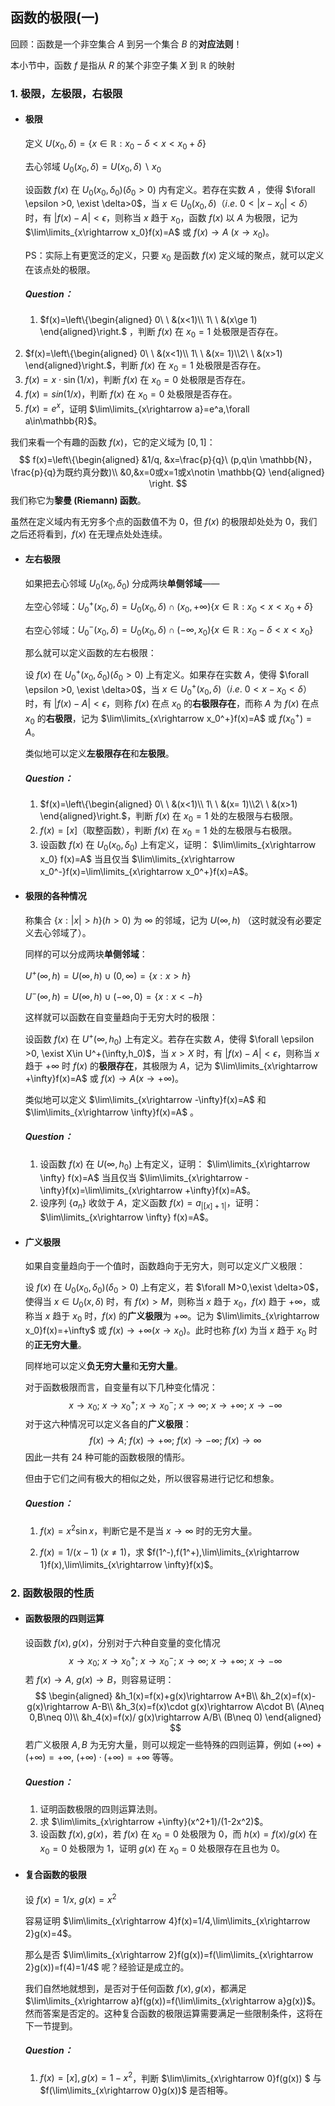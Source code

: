 ## 函数的极限(一)

回顾：函数是一个非空集合 $A$ 到另一个集合 $B$ 的**对应法则**！

本小节中，函数 $f$ 是指从 $R$ 的某个非空子集 $X$ 到 $\mathbb{R}$ 的映射  

### 1. 极限，左极限，右极限

- #### 极限

  定义 $U(x_0,\delta)=\{x\in \mathbb{R}:x_0-\delta<x<x_0+\delta\}$

  去心邻域 $U_0(x_0,\delta)= U(x_0,\delta) \backslash x_0$

  设函数 $f(x)$ 在 $U_0(x_0,\delta_0)(\delta_0>0)$ 内有定义。若存在实数 $A$ ，使得 $\forall \epsilon >0, \exist \delta>0$，当 $x\in U_0(x_0,\delta)（i.e.\  0<|x-x_0|<\delta）$ 时，有 $|f(x)-A|<\epsilon$，则称当 $x$ 趋于 $x_0$，函数 $f(x)$ 以 $A$ 为极限，记为 $\lim\limits_{x\rightarrow x_0}f(x)=A$ 或 $f(x)\rightarrow A\ (x\rightarrow x_0)$。

  PS：实际上有更宽泛的定义，只要 $x_0$ 是函数 $f(x)$ 定义域的聚点，就可以定义在该点处的极限。

  ##### Question：

  1. $f(x)=\left\{\begin{aligned} 0\ \ &(x<1)\\ 1\ \ &(x\ge 1) \end{aligned}\right.$ ，判断 $f(x)$ 在 $x_0=1$ 处极限是否存在。
2. $f(x)=\left\{\begin{aligned} 0\ \ &(x<1)\\ 1\ \ &(x= 1)\\2\ \ &(x>1) \end{aligned}\right.$，判断 $f(x)$ 在 $x_0=1$ 处极限是否存在。
  3. $f(x)=x\cdot \sin(1/x)$，判断 $f(x)$ 在 $x_0=0$ 处极限是否存在。
4. $f(x)=sin(1/x)$，判断 $f(x)$ 在 $x_0=0$ 处极限是否存在。
  5. $f(x)=e^x$，证明 $\lim\limits_{x\rightarrow a}=e^a,\forall a\in\mathbb{R}$。

  我们来看一个有趣的函数 $f(x)$，它的定义域为 $[0,1]$：
$$
  f(x)=\left\{\begin{aligned} &1/q, &x=\frac{p}{q}\ (p,q\in \mathbb{N}，\frac{p}{q}为既约真分数)\\
  &0,&x=0或x=1或x\notin \mathbb{Q}
  \end{aligned} \right.
  $$
  我们称它为**黎曼 (Riemann) 函数**。
  
  虽然在定义域内有无穷多个点的函数值不为 $0$，但 $f(x)$ 的极限却处处为 $0$，我们之后还将看到，$f(x)$ 在无理点处处连续。

- #### 左右极限

  如果把去心邻域 $U_0(x_0,\delta_0)$ 分成两块**单侧邻域**——

  左空心邻域：$U_0^+(x_0,\delta)=U_0(x_0,\delta)\cap (x_0,+\infty) \{x\in \mathbb{R} :x_0< x<x_0+\delta\}$

  右空心邻域：$U_0^-(x_0,\delta)=U_0(x_0,\delta)\cap (-\infty,x_0) \{x\in \mathbb{R} :x_0-\delta< x<x_0\}$

  那么就可以定义函数的左右极限：

  设 $f(x)$ 在 $U^+_0(x_0,\delta_0)(\delta_0>0)$ 上有定义。如果存在实数 $A$，使得 $\forall \epsilon >0, \exist \delta>0$，当 $x\in U_0^+(x_0,\delta)（i.e.\  0<x-x_0<\delta）$ 时，有 $|f(x)-A|<\epsilon$，则称 $f(x)$ 在点 $x_0$ 的**右极限存在**，而称 $A$ 为 $f(x)$ 在点 $x_0$ 的**右极限**，记为 $\lim\limits_{x\rightarrow x_0^+}f(x)=A$ 或 $f(x_0^+)=A$。

  类似地可以定义**左极限存在**和**左极限**。

  ##### Question：

  1. $f(x)=\left\{\begin{aligned} 0\ \ &(x<1)\\ 1\ \ &(x= 1)\\2\ \ &(x>1) \end{aligned}\right.$，判断 $f(x)$ 在 $x_0=1$ 处的左极限与右极限。
  2. $f(x)=[x]$（取整函数），判断 $f(x)$ 在 $x_0=1$ 处的左极限与右极限。
  3. 设函数 $f(x)$ 在 $U_0(x_0,\delta_0)$ 上有定义，证明： $\lim\limits_{x\rightarrow x_0} f(x)=A$ 当且仅当 $\lim\limits_{x\rightarrow x_0^-}f(x)=\lim\limits_{x\rightarrow x_0^+}f(x)=A$。

- #### 极限的各种情况

  称集合 $\{x:|x|>h\}(h>0)$ 为 $\infty$ 的邻域，记为 $U(\infty,h)$ （这时就没有必要定义去心邻域了）。

  同样的可以分成两块**单侧邻域**：

   $U^+(\infty,h)=U(\infty,h)\cup (0,\infty)=\{x:x>h\}$ 

   $U^-(\infty,h)=U(\infty,h)\cup (-\infty,0)=\{x:x<-h\}$ 

  这样就可以函数在自变量趋向于无穷大时的极限：

  设函数 $f(x)$ 在 $U^+(\infty,h_0)$ 上有定义。若存在实数 $A$，使得 $\forall \epsilon >0, \exist X\in U^+(\infty,h_0)$，当 $x>X$ 时，有 $|f(x)-A|<\epsilon$，则称当 $x$ 趋于 $+\infty$ 时 $f(x)$ 的**极限存在**，其极限为 $A$，记为 $\lim\limits_{x\rightarrow +\infty}f(x)=A$ 或 $f(x)\rightarrow A(x\rightarrow +\infty)$。

  类似地可以定义 $\lim\limits_{x\rightarrow -\infty}f(x)=A$ 和 $\lim\limits_{x\rightarrow \infty}f(x)=A$ 。

  ##### Question：

  1. 设函数 $f(x)$ 在 $U(\infty,h_0)$ 上有定义，证明： $\lim\limits_{x\rightarrow \infty} f(x)=A$ 当且仅当 $\lim\limits_{x\rightarrow -\infty}f(x)=\lim\limits_{x\rightarrow +\infty}f(x)=A$。
  2. 设序列 $\{a_n\}$ 收敛于 $A$，定义函数 $f(x)=a_{|[x]+1|}$，证明：$\lim\limits_{x\rightarrow \infty} f(x)=A$。

- #### 广义极限

  如果自变量趋向于一个值时，函数趋向于无穷大，则可以定义广义极限：

  设 $f(x)$ 在 $U_0(x_0,\delta_0)(\delta_0>0)$ 上有定义，若 $\forall M>0,\exist \delta>0$，使得当 $x\in U_0(x,\delta)$ 时，有 $f(x)>M$，则称当 $x$ 趋于 $x_0$，$f(x)$ 趋于 $+\infty$，或称当 $x$ 趋于 $x_0$ 时，$f(x)$ 的**广义极限**为 $+\infty$。记为 $\lim\limits_{x\rightarrow x_0}f(x)=+\infty$ 或 $f(x)\rightarrow +\infty(x\rightarrow x_0)$。此时也称 $f(x)$ 为当 $x$ 趋于 $x_0$ 时的**正无穷大量**。

  同样地可以定义**负无穷大量**和**无穷大量**。

  对于函数极限而言，自变量有以下几种变化情况：
  $$
  x\rightarrow x_0;\ x\rightarrow x_0^+;\ x\rightarrow x_0^{-};\ x\rightarrow \infty;\ x\rightarrow +\infty;\ x\rightarrow -\infty
  $$
  对于这六种情况可以定义各自的**广义极限**：
  $$
  f(x)\rightarrow A;\ f(x)\rightarrow +\infty;\ f(x)\rightarrow -\infty;\ f(x)\rightarrow \infty
  $$
  因此一共有 $24$ 种可能的函数极限的情形。

  但由于它们之间有极大的相似之处，所以很容易进行记忆和想象。

  ##### Question：

  1. $f(x)=x^2\sin x$，判断它是不是当 $x\rightarrow \infty$ 时的无穷大量。
  
  2. $f(x)=1/(x-1)\ (x\neq 1)$，求 $f(1^-),f(1^+),\lim\limits_{x\rightarrow 1}f(x),\lim\limits_{x\rightarrow \infty}f(x)$。
  
     

### 2. 函数极限的性质

- #### 函数极限的四则运算

  设函数 $f(x),g(x)$，分别对于六种自变量的变化情况
  $$
  x\rightarrow x_0;\ x\rightarrow x_0^+;\ x\rightarrow x_0^{-};\ x\rightarrow \infty;\ x\rightarrow +\infty;\ x\rightarrow -\infty
  $$
  若 $f(x)\rightarrow A,\ g(x)\rightarrow B$，则容易证明：
  $$
  \begin{aligned}
  &h_1(x)=f(x)+g(x)\rightarrow A+B\\
  &h_2(x)=f(x)-g(x)\rightarrow A-B\\
  &h_3(x)=f(x)\cdot g(x)\rightarrow A\cdot B\ (A\neq 0,B\neq 0)\\
  &h_4(x)=f(x)/ g(x)\rightarrow A/B\ (B\neq 0)
  \end{aligned}
  $$
  若广义极限 $A,B$ 为无穷大量，则可以规定一些特殊的四则运算，例如 $(+\infty)+(+\infty)=+\infty,\ 
  (+\infty)\cdot (+\infty)=+\infty$ 等等。

  ##### Question：

  1. 证明函数极限的四则运算法则。
  2. 求 $\lim\limits_{x\rightarrow +\infty}(x^2+1)/(1-2x^2)$。
  3. 设函数 $f(x),g(x)$，若 $f(x)$ 在 $x_0=0$ 处极限为 $0$，而 $h(x)=f(x)/g(x)$ 在 $x_0=0$ 处极限为 $1$，证明 $g(x)$ 在 $x_0=0$ 处极限存在且也为 $0$。

- #### 复合函数的极限

  设 $f(x)=1/x,\ g(x)=x^2$

  容易证明 $\lim\limits_{x\rightarrow 4}f(x)=1/4,\lim\limits_{x\rightarrow 2}g(x)=4$。

  那么是否 $\lim\limits_{x\rightarrow 2}f(g(x))=f(\lim\limits_{x\rightarrow 2}g(x))=f(4)=1/4$ 呢？经验证是成立的。

  我们自然地就想到，是否对于任何函数 $f(x),g(x)$，都满足 $\lim\limits_{x\rightarrow a}f(g(x))=f(\lim\limits_{x\rightarrow a}g(x))$。然而答案是否定的。这种复合函数的极限运算需要满足一些限制条件，这将在下一节提到。

  ##### Question：

  1. $f(x)=[x],g(x)=1-x^2$，判断 $\lim\limits_{x\rightarrow 0}f(g(x)) $ 与 $f(\lim\limits_{x\rightarrow 0}g(x))$ 是否相等。
